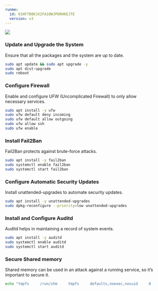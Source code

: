 ```yaml
---
runme:
  id: 01HF7B0KJV2FA10WJP6RHKEJTE
  version: v3
---
```


[![](https://badgen.net/badge/Open%20with/Runme/5B3ADF?icon=https://runme.dev/img/logo.svg)](https%3A%2F%2Fgithub.com%2Fstateful%2Fhardening-ubuntu-server%2Fblob%2Fmain%2FREADME.md)

### Update and Upgrade the System

Ensure that all the packages and the system are up to date.

```sh {"id":"01HF7B0KJV2FA10WJP6E14WW7T"}
sudo apt update && sudo apt upgrade -y
sudo apt dist-upgrade
sudo reboot
```

### Configure Firewall

Enable and configure UFW (Uncomplicated Firewall) to only allow necessary services.

```sh {"id":"01HF7B0KJV2FA10WJP6GCGST72"}
sudo apt install -y ufw
sudo ufw default deny incoming
sudo ufw default allow outgoing
sudo ufw allow ssh
sudo ufw enable
```

### Install Fail2Ban

Fail2Ban protects against brute-force attacks.

```sh {"id":"01HF7B0KJV2FA10WJP6J6QKFQV"}
sudo apt install -y fail2ban
sudo systemctl enable fail2ban
sudo systemctl start fail2ban
```

### Configure Automatic Security Updates

Install unattended-upgrades to automate security updates.

```sh {"id":"01HF7B0KJV2FA10WJP6NMPQ2DB"}
sudo apt install -y unattended-upgrades
sudo dpkg-reconfigure --priority=low unattended-upgrades
```

### Install and Configure Auditd

Auditd helps in maintaining a record of system events.

```sh {"id":"01HF7B0KJV2FA10WJP6NQEF7ET"}
sudo apt install -y auditd
sudo systemctl enable auditd
sudo systemctl start auditd

```

### Secure Shared memory

Shared memory can be used in an attack against a running service, so it’s important to secure it.

```sh {"id":"01HF7B0KJV2FA10WJP6QG9S9HJ"}
echo "tmpfs     /run/shm     tmpfs     defaults,noexec,nosuid     0     0" | sudo tee -a /etc/fstab
```